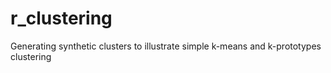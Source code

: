 # r_clustering
Generating synthetic clusters to illustrate simple k-means and k-prototypes clustering
